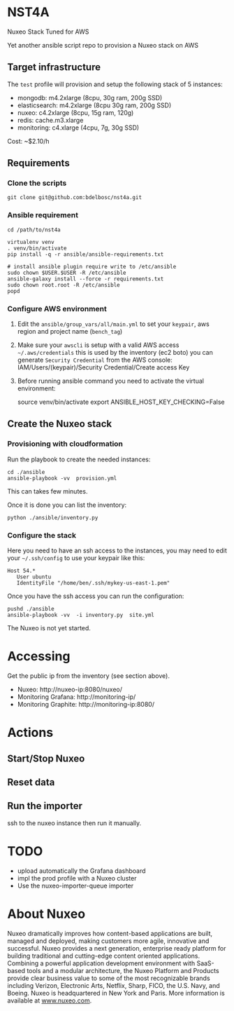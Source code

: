 # NST4A

 Nuxeo Stack Tuned for AWS 

 Yet another ansible script repo to provision a Nuxeo stack on AWS


## Target infrastructure

The `test` profile will provision and setup the following stack of 5 instances:

- mongodb: m4.2xlarge (8cpu, 30g ram, 200g SSD)
- elasticsearch: m4.2xlarge (8cpu 30g ram, 200g SSD)
- nuxeo: c4.2xlarge (8cpu, 15g ram, 120g)
- redis: cache.m3.xlarge
- monitoring: c4.xlarge (4cpu, 7g, 30g SSD)

Cost: ~$2.10/h

## Requirements


### Clone the scripts

    git clone git@github.com:bdelbosc/nst4a.git

### Ansible requirement


    cd /path/to/nst4a
    
    virtualenv venv
    . venv/bin/activate
    pip install -q -r ansible/ansible-requirements.txt

    # install ansible plugin require write to /etc/ansible
    sudo chown $USER.$USER -R /etc/ansible
    ansible-galaxy install --force -r requirements.txt
    sudo chown root.root -R /etc/ansible
    popd

### Configure AWS environment

1. Edit the `ansible/group_vars/all/main.yml` to set your `keypair`, aws region and project name (`bench_tag`)

2. Make sure your `awscli` is setup with a valid AWS access `~/.aws/credentials` this is used by the inventory (ec2 boto)
   you can generate `Security Credential` from the AWS console: IAM/Users/(keypair)/Security Credential/Create access Key

3. Before running ansible command you need to activate the virtual environment:


     source venv/bin/activate
     export ANSIBLE_HOST_KEY_CHECKING=False


## Create the Nuxeo stack

### Provisioning with cloudformation

Run the playbook to create the needed instances:

    cd ./ansible
    ansible-playbook -vv  provision.yml
 
This can takes few minutes.

Once it is done you can list the inventory:

    python ./ansible/inventory.py


### Configure the stack

Here you need to have an ssh access to the instances, you may need to edit your `~/.ssh/config` to use your keypair like this:
  
    Host 54.*
       User ubuntu
       IdentityFile "/home/ben/.ssh/mykey-us-east-1.pem"


Once you have the ssh access you can run the configuration:
  

    pushd ./ansible
    ansible-playbook -vv  -i inventory.py  site.yml


The Nuxeo is not yet started.


# Accessing

Get the public ip from the inventory (see section above).

- Nuxeo: http://nuxeo-ip:8080/nuxeo/
- Monitoring Grafana: http://monitoring-ip/
- Monitoring Graphite: http://monitoring-ip:8080/

# Actions
 
## Start/Stop Nuxeo

## Reset data
 
## Run the importer

ssh to the nuxeo instance then run it manually. 

# TODO

- upload automatically the Grafana dashboard
- impl the prod profile with a Nuxeo cluster
- Use the nuxeo-importer-queue importer

# About Nuxeo

Nuxeo dramatically improves how content-based applications are built, managed and deployed, making customers more agile, innovative and successful. Nuxeo provides a next generation, enterprise ready platform for building traditional and cutting-edge content oriented applications. Combining a powerful application development environment with SaaS-based tools and a modular architecture, the Nuxeo Platform and Products provide clear business value to some of the most recognizable brands including Verizon, Electronic Arts, Netflix, Sharp, FICO, the U.S. Navy, and Boeing. Nuxeo is headquartered in New York and Paris. More information is available at www.nuxeo.com.
